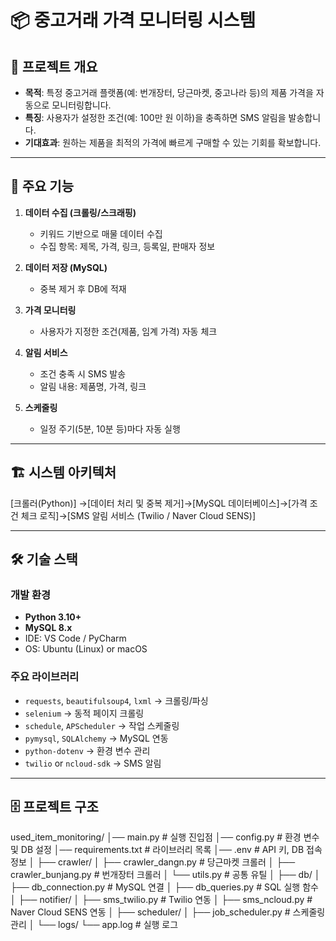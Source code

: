 # 📦 중고거래 가격 모니터링 시스템

## 📌 프로젝트 개요
- **목적**: 특정 중고거래 플랫폼(예: 번개장터, 당근마켓, 중고나라 등)의 제품 가격을 자동으로 모니터링합니다.  
- **특징**: 사용자가 설정한 조건(예: 100만 원 이하)을 충족하면 SMS 알림을 발송합니다.  
- **기대효과**: 원하는 제품을 최적의 가격에 빠르게 구매할 수 있는 기회를 확보합니다.  

---

## 🚀 주요 기능
1. **데이터 수집 (크롤링/스크래핑)**  
   - 키워드 기반으로 매물 데이터 수집  
   - 수집 항목: 제목, 가격, 링크, 등록일, 판매자 정보  

2. **데이터 저장 (MySQL)**  
   - 중복 제거 후 DB에 적재  

3. **가격 모니터링**  
   - 사용자가 지정한 조건(제품, 임계 가격) 자동 체크  

4. **알림 서비스**  
   - 조건 충족 시 SMS 발송  
   - 알림 내용: 제품명, 가격, 링크  

5. **스케줄링**  
   - 일정 주기(5분, 10분 등)마다 자동 실행  

---

## 🏗 시스템 아키텍처
[크롤러(Python)] →[데이터 처리 및 중복 제거]→[MySQL 데이터베이스]→[가격 조건 체크 로직]→[SMS 알림 서비스 (Twilio / Naver Cloud SENS)]


---

## 🛠 기술 스택

### 개발 환경
- **Python 3.10+**
- **MySQL 8.x**
- IDE: VS Code / PyCharm  
- OS: Ubuntu (Linux) or macOS  

### 주요 라이브러리
- `requests`, `beautifulsoup4`, `lxml` → 크롤링/파싱  
- `selenium` → 동적 페이지 크롤링  
- `schedule`, `APScheduler` → 작업 스케줄링  
- `pymysql`, `SQLAlchemy` → MySQL 연동  
- `python-dotenv` → 환경 변수 관리  
- `twilio` or `ncloud-sdk` → SMS 알림  

---

## 🗄 프로젝트 구조

used_item_monitoring/
│── main.py                # 실행 진입점
│── config.py              # 환경 변수 및 DB 설정
│── requirements.txt       # 라이브러리 목록
│── .env                   # API 키, DB 접속정보
│
├── crawler/
│   ├── crawler_dangn.py   # 당근마켓 크롤러
│   ├── crawler_bunjang.py # 번개장터 크롤러
│   └── utils.py           # 공통 유틸
│
├── db/
│   ├── db_connection.py   # MySQL 연결
│   ├── db_queries.py      # SQL 실행 함수
│
├── notifier/
│   ├── sms_twilio.py      # Twilio 연동
│   ├── sms_ncloud.py      # Naver Cloud SENS 연동
│
├── scheduler/
│   ├── job_scheduler.py   # 스케줄링 관리
│
└── logs/
    └── app.log            # 실행 로그
